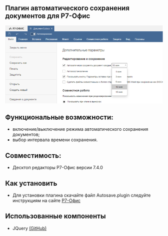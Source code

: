 ## Плагин автоматического сохранения документов для Р7-Офис

<img alt="Preview" width="590px" src="https://github.com/VNexsus/Autosave-plugin/blob/main/Preview.png">

## Функциональные возможности:
*	включение/выключение режима автоматического сохранения документов;
*	выбор интервала времени сохранения.

## Совместимость:
  * Десктоп редакторы Р7-Офис версии 7.4.0

## Как установить
* Для установки плагина скачайте файл Autosave.plugin следуйте инструкциям на сайте <a href="https://support.r7-office.ru/desktop_editors/api_desktop_editors/api_desktop_editors_general/adding-plugins/">Р7-Офиc</a>

## Использованные компоненты
* JQuery <a href="https://github.com/jquery/jquery">(GitHub)</a>
